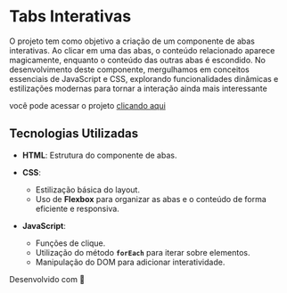 # Tabs Interativas

O projeto tem como objetivo a criação de um componente de abas interativas. Ao clicar em uma das abas, o conteúdo relacionado aparece magicamente, enquanto o conteúdo das outras abas é escondido. No desenvolvimento deste componente, mergulhamos em conceitos essenciais de JavaScript e CSS, explorando funcionalidades dinâmicas e estilizações modernas para tornar a interação ainda mais interessante

você pode acessar o projeto [clicando aqui]()

## Tecnologias Utilizadas

- **HTML**: Estrutura do componente de abas.

- **CSS**:
  - Estilização básica do layout.
  - Uso de **Flexbox** para organizar as abas e o conteúdo de forma eficiente e responsiva.

- **JavaScript**:
  - Funções de clique.
  - Utilização do método **`forEach`** para iterar sobre elementos.
  - Manipulação do DOM para adicionar interatividade.
  <p align="center">
Desenvolvido com 🧡
</p>

